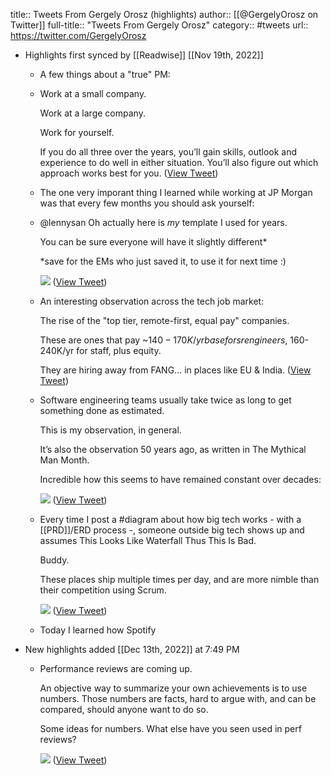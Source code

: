 title:: Tweets From Gergely Orosz (highlights)
author:: [[@GergelyOrosz on Twitter]]
full-title:: "Tweets From Gergely Orosz"
category:: #tweets
url:: https://twitter.com/GergelyOrosz

- Highlights first synced by [[Readwise]] [[Nov 19th, 2022]]
	- A few things about a "true" PM:
	- Work at a small company.
	  
	  Work at a large company.
	  
	  Work for yourself.
	  
	  If you do all three over the years, you’ll gain skills, outlook and experience to do well in either situation. You’ll also figure out which approach works best for you. ([View Tweet](https://twitter.com/GergelyOrosz/status/1402852307323260929))
	- The one very imporant thing I learned while working at JP Morgan was that every few months you should ask yourself:
	- @lennysan Oh actually here is *my* template I used for years.
	  
	  You can be sure everyone will have it slightly different*
	  
	  *save for the EMs who just saved it, to use it for next time :) 
	  
	  ![](https://pbs.twimg.com/media/FAeNBpxWYAUnQQb.png) ([View Tweet](https://twitter.com/GergelyOrosz/status/1443277422217080843))
	- An interesting observation across the tech job market:
	  
	  The rise of the "top tier, remote-first, equal pay" companies.
	  
	  These are ones that pay ~$140-170K/yr base for sr engineers, ~$160-240K/yr for staff, plus equity.
	  
	  They are hiring away from FANG... in places like EU & India. ([View Tweet](https://twitter.com/GergelyOrosz/status/1517452900007567362))
	- Software engineering teams usually take twice as long to get something done as estimated.
	  
	  This is my observation, in general.
	  
	  It’s also the observation 50 years ago, as written in The Mythical Man Month.
	  
	  Incredible how this seems to have remained constant over decades: 
	  
	  ![](https://pbs.twimg.com/media/FRmU6IcXEAEAZfi.jpg) ([View Tweet](https://twitter.com/GergelyOrosz/status/1520410081103335424))
	- Every time I post a #diagram about how big tech works - with a [[PRD]]/ERD process -, someone outside big tech shows up and assumes This Looks Like Waterfall Thus This Is Bad.
	  
	  Buddy.
	  
	  These places ship multiple times per day, and are more nimble than their competition using Scrum. 
	  
	  ![](https://pbs.twimg.com/media/FGTtk96XoAMvsns.jpg) ([View Tweet](https://twitter.com/GergelyOrosz/status/1469560602347675648))
	- Today I learned how Spotify
- New highlights added [[Dec 13th, 2022]] at 7:49 PM
	- Performance reviews are coming up. 
	  
	  An objective way to summarize your own achievements is to use numbers. Those numbers are facts, hard to argue with, and can be compared, should anyone want to do so.
	  
	  Some ideas for numbers. What else have you seen used in perf reviews? 
	  
	  ![](https://pbs.twimg.com/media/FjyO51vXwAIlHTf.jpg) ([View Tweet](https://twitter.com/GergelyOrosz/status/1602312952526344192))